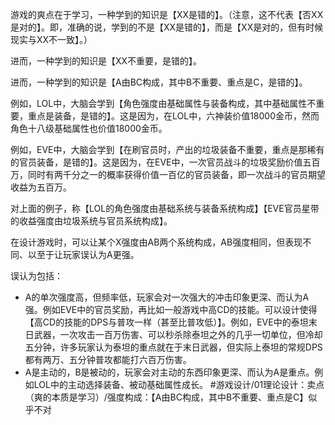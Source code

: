 游戏的爽点在于学习，一种学到的知识是【XX是错的】。（注意，这不代表【否XX是对的】。即，准确的说，学到的不是【XX是错的】，而是【XX是对的，但有时候现实与XX不一致】。）

进而，一种学到的知识是【XX不重要，是错的】。

进而，一种学到的知识是【A由BC构成，其中B不重要、重点是C，是错的】。

例如，LOL中，大脑会学到【角色强度由基础属性与装备构成，其中基础属性不重要，重点是装备，是错的】。这是因为，在LOL中，六神装价值18000金币，然而角色十八级基础属性也价值18000金币。

例如，EVE中，大脑会学到【在刷官员时，产出的垃圾装备不重要，重点是那稀有的官员装备，是错的】。这是因为，在EVE中，一次官员战斗的垃圾奖励价值五百万，同时有两千分之一的概率获得价值一百亿的官员装备，即一次战斗的官员期望收益为五百万。

对上面的例子，称【LOL的角色强度由基础系统与装备系统构成】【EVE官员星带的收益强度由垃圾系统与官员系统构成】。

在设计游戏时，可以让某个X强度由AB两个系统构成，AB强度相同，但表现不同、以至于让玩家误认为A更强。

误认为包括：

- A的单次强度高，但频率低，玩家会对一次强大的冲击印象更深、而认为A强。例如EVE中的官员奖励，再比如一般游戏中高CD的技能。可以设计使得【高CD的技能的DPS与普攻一样（甚至比普攻低）】。例如，EVE中的泰坦末日武器，一次攻击一百万伤害、可以秒杀除泰坦之外的几乎一切单位，但冷却五分钟，许多玩家认为泰坦的重点就在于末日武器，但实际上泰坦的常规DPS都有两万、五分钟普攻都能打六百万伤害。
- A是主动的，B是被动的，玩家会对主动的东西印象更深、而认为A是重点。例如LOL中的主动选择装备、被动基础属性成长。
#游戏设计/01理论设计：卖点（爽的本质是学习）/强度构成：【A由BC构成，其中B不重要、重点是C】似乎不对